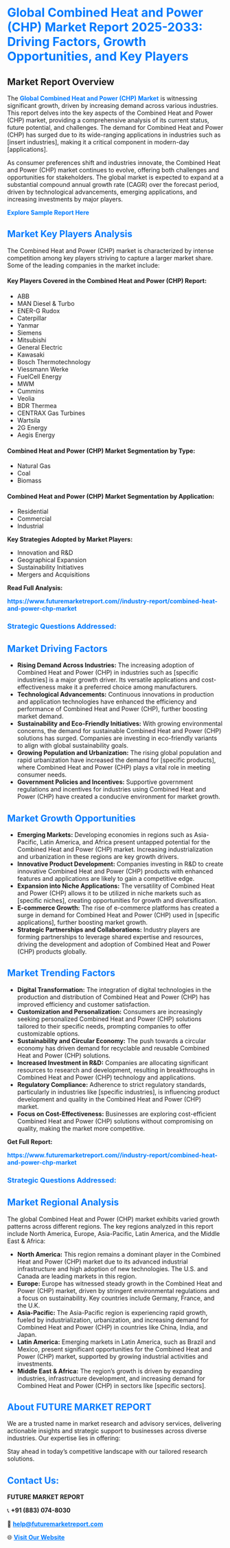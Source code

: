 <h1 style="color: #007BFF;">Global Combined Heat and Power (CHP) Market Report 2025-2033: Driving Factors, Growth Opportunities, and Key Players</h1>

<section id="overview">
<h2>Market Report Overview</h2>
<p>The <a href="https://www.futuremarketreport.com//industry-report/combined-heat-and-power-chp-market" style="color: #007BFF; text-decoration: none;"><strong>Global Combined Heat and Power (CHP) Market</strong></a> is witnessing significant growth, driven by increasing demand across various industries. This report delves into the key aspects of the Combined Heat and Power (CHP) market, providing a comprehensive analysis of its current status, future potential, and challenges. The demand for Combined Heat and Power (CHP) has surged due to its wide-ranging applications in industries such as [insert industries], making it a critical component in modern-day [applications].</p>
<p>As consumer preferences shift and industries innovate, the Combined Heat and Power (CHP) market continues to evolve, offering both challenges and opportunities for stakeholders. The global market is expected to expand at a substantial compound annual growth rate (CAGR) over the forecast period, driven by technological advancements, emerging applications, and increasing investments by major players.</p>
</section>

<section id="overview">
<p><a href="https://www.futuremarketreport.com//request-sample/reportId=92057" style="color: #007BFF; text-decoration: none;"><strong>Explore Sample Report Here</strong></a></p>
</section>

<section id="key-players">
<h2 style="color: #007BFF;">Market Key Players Analysis</h2>
<p>The Combined Heat and Power (CHP) market is characterized by intense competition among key players striving to capture a larger market share. Some of the leading companies in the market include:</p>
<h4>Key Players Covered in the Combined Heat and Power (CHP) Report:</h4>
<ul><li>ABB</li><li>MAN Diesel &amp; Turbo</li><li>ENER-G Rudox</li><li>Caterpillar</li><li>Yanmar</li><li>Siemens</li><li>Mitsubishi</li><li>General Electric</li><li>Kawasaki</li><li>Bosch Thermotechnology</li><li>Viessmann Werke</li><li>FuelCell Energy</li><li>MWM</li><li>Cummins</li><li>Veolia</li><li>BDR Thermea</li><li>CENTRAX Gas Turbines</li><li>Wartsila</li><li>2G Energy</li><li>Aegis Energy</li></ul>
<h4>Combined Heat and Power (CHP) Market Segmentation by Type:</h4>
<ul><li>Natural Gas</li><li>Coal</li><li>Biomass</li></ul>

<h4>Combined Heat and Power (CHP) Market Segmentation by Application:</h4>
<ul><li>Residential</li><li>Commercial</li><li>Industrial</li></ul>
<p><strong>Key Strategies Adopted by Market Players:</strong></p>
<ul>
<li>Innovation and R&D</li>
<li>Geographical Expansion</li>
<li>Sustainability Initiatives</li>
<li>Mergers and Acquisitions</li>
</ul>
</section>

<section>
<p><strong>Read Full Analysis: </strong></p><a href="https://www.futuremarketreport.com//industry-report/combined-heat-and-power-chp-market" style="color: #007BFF; text-decoration: none;"><strong>https://www.futuremarketreport.com//industry-report/combined-heat-and-power-chp-market</strong></a>
<h3 style="color: #007BFF;">Strategic Questions Addressed:</h3>
</section>

<section id="driving-factors">
<h2 style="color: #007BFF;">Market Driving Factors</h2>
<ul>
<li><strong>Rising Demand Across Industries:</strong> The increasing adoption of Combined Heat and Power (CHP) in industries such as [specific industries] is a major growth driver. Its versatile applications and cost-effectiveness make it a preferred choice among manufacturers.</li>
<li><strong>Technological Advancements:</strong> Continuous innovations in production and application technologies have enhanced the efficiency and performance of Combined Heat and Power (CHP), further boosting market demand.</li>
<li><strong>Sustainability and Eco-Friendly Initiatives:</strong> With growing environmental concerns, the demand for sustainable Combined Heat and Power (CHP) solutions has surged. Companies are investing in eco-friendly variants to align with global sustainability goals.</li>
<li><strong>Growing Population and Urbanization:</strong> The rising global population and rapid urbanization have increased the demand for [specific products], where Combined Heat and Power (CHP) plays a vital role in meeting consumer needs.</li>
<li><strong>Government Policies and Incentives:</strong> Supportive government regulations and incentives for industries using Combined Heat and Power (CHP) have created a conducive environment for market growth.</li>
</ul>
</section>

<section id="growth-opportunities">
<h2 style="color: #007BFF;">Market Growth Opportunities</h2>
<ul>
<li><strong>Emerging Markets:</strong> Developing economies in regions such as Asia-Pacific, Latin America, and Africa present untapped potential for the Combined Heat and Power (CHP) market. Increasing industrialization and urbanization in these regions are key growth drivers.</li>
<li><strong>Innovative Product Development:</strong> Companies investing in R&D to create innovative Combined Heat and Power (CHP) products with enhanced features and applications are likely to gain a competitive edge.</li>
<li><strong>Expansion into Niche Applications:</strong> The versatility of Combined Heat and Power (CHP) allows it to be utilized in niche markets such as [specific niches], creating opportunities for growth and diversification.</li>
<li><strong>E-commerce Growth:</strong> The rise of e-commerce platforms has created a surge in demand for Combined Heat and Power (CHP) used in [specific applications], further boosting market growth.</li>
<li><strong>Strategic Partnerships and Collaborations:</strong> Industry players are forming partnerships to leverage shared expertise and resources, driving the development and adoption of Combined Heat and Power (CHP) products globally.</li>
</ul>
</section>

<section id="trending-factors">
<h2 style="color: #007BFF;">Market Trending Factors</h2>
<ul>
<li><strong>Digital Transformation:</strong> The integration of digital technologies in the production and distribution of Combined Heat and Power (CHP) has improved efficiency and customer satisfaction.</li>
<li><strong>Customization and Personalization:</strong> Consumers are increasingly seeking personalized Combined Heat and Power (CHP) solutions tailored to their specific needs, prompting companies to offer customizable options.</li>
<li><strong>Sustainability and Circular Economy:</strong> The push towards a circular economy has driven demand for recyclable and reusable Combined Heat and Power (CHP) solutions.</li>
<li><strong>Increased Investment in R&D:</strong> Companies are allocating significant resources to research and development, resulting in breakthroughs in Combined Heat and Power (CHP) technology and applications.</li>
<li><strong>Regulatory Compliance:</strong> Adherence to strict regulatory standards, particularly in industries like [specific industries], is influencing product development and quality in the Combined Heat and Power (CHP) market.</li>
<li><strong>Focus on Cost-Effectiveness:</strong> Businesses are exploring cost-efficient Combined Heat and Power (CHP) solutions without compromising on quality, making the market more competitive.</li>
</ul>
</section>

<section>
<p><strong>Get Full Report: </strong></p><a href="https://www.futuremarketreport.com//industry-report/combined-heat-and-power-chp-market" style="color: #007BFF; text-decoration: none;"><strong>https://www.futuremarketreport.com//industry-report/combined-heat-and-power-chp-market</strong></a>
<h3 style="color: #007BFF;">Strategic Questions Addressed:</h3>
</section>


<section id="regional-analysis">
<h2 style="color: #007BFF;">Market Regional Analysis</h2>
<p>The global Combined Heat and Power (CHP) market exhibits varied growth patterns across different regions. The key regions analyzed in this report include North America, Europe, Asia-Pacific, Latin America, and the Middle East & Africa:</p>
<ul>
<li><strong>North America:</strong> This region remains a dominant player in the Combined Heat and Power (CHP) market due to its advanced industrial infrastructure and high adoption of new technologies. The U.S. and Canada are leading markets in this region.</li>
<li><strong>Europe:</strong> Europe has witnessed steady growth in the Combined Heat and Power (CHP) market, driven by stringent environmental regulations and a focus on sustainability. Key countries include Germany, France, and the U.K.</li>
<li><strong>Asia-Pacific:</strong> The Asia-Pacific region is experiencing rapid growth, fueled by industrialization, urbanization, and increasing demand for Combined Heat and Power (CHP) in countries like China, India, and Japan.</li>
<li><strong>Latin America:</strong> Emerging markets in Latin America, such as Brazil and Mexico, present significant opportunities for the Combined Heat and Power (CHP) market, supported by growing industrial activities and investments.</li>
<li><strong>Middle East & Africa:</strong> The region’s growth is driven by expanding industries, infrastructure development, and increasing demand for Combined Heat and Power (CHP) in sectors like [specific sectors].</li>
</ul>
</section>

<footer>
<h2 style="color: #007BFF;">About FUTURE MARKET REPORT</h2>
<p>We are a trusted name in market research and advisory services, delivering actionable insights and strategic support to businesses across diverse industries. Our expertise lies in offering:</p>

<p>Stay ahead in today’s competitive landscape with our tailored research solutions.</p>

<h2 style="color: #007BFF;">Contact Us:</h2>
<p><strong>FUTURE MARKET REPORT</strong></p>
<p>📞 <strong>+91 (883) 074-8030</strong></p>
<p>📧 <strong><a href="mailto:help@futuremarketreport.com" style="color: #007BFF;">help@futuremarketreport.com</a></strong></p>
<p>🌐 <strong><a href="https://www.futuremarketreport.com/" style="color: #007BFF;">Visit Our Website</a></strong></p>
</footer>